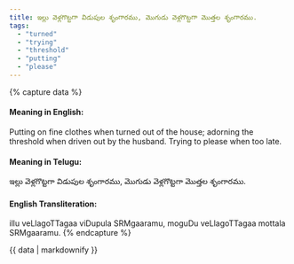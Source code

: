 ```yaml
---
title: ఇల్లు వెళ్లగొట్టగా విడుపుల శృంగారము, మొగుడు వెళ్లగొట్టగా మొత్తల శృంగారము.
tags:
  - "turned"
  - "trying"
  - "threshold"
  - "putting"
  - "please"
---
```


{% capture data %}
#### Meaning in English:
Putting on fine clothes when turned out of the house; adorning the threshold when driven out by the husband.
Trying to please when too late.

#### Meaning in Telugu:
ఇల్లు వెళ్లగొట్టగా విడుపుల శృంగారము, మొగుడు వెళ్లగొట్టగా మొత్తల శృంగారము.

#### English Transliteration:
illu veLlagoTTagaa viDupula SRMgaaramu, moguDu veLlagoTTagaa mottala SRMgaaramu.
{% endcapture %}

<div class="notice">{{ data | markdownify }}</div>

